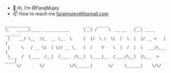 - 👋 Hi, I’m @FarajMujey
- 📫 How to reach me farajmujey@foxmail.com


```
___________                        __   _____            __              
\_   _____/____ ____________      |__| /     \  __ __   |__| ____ ___.__.
 |    __) \__  \\_  __ \__  \     |  |/  \ /  \|  |  \  |  |/ __ <   |  |
 |     \   / __ \|  | \// __ \_   |  /    Y    \  |  /  |  \  ___/\___  |
 \___  /  (____  /__|  (____  /\__|  \____|__  /____/\__|  |\___  > ____|
     \/        \/           \/\______|       \/     \______|    \/\/     
```
<!---
FarajMujey/FarajMujey is a ✨ special ✨ repository because its `README.md` (this file) appears on your GitHub profile.
You can click the Preview link to take a look at your changes.
--->
